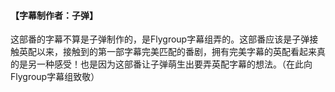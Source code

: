 #### 【字幕制作者：子弹】
这部番的字幕不算是子弹制作的，是Flygroup字幕组弄的。这部番应该是子弹接触英配以来，接触到的第一部字幕完美匹配的番剧，拥有完美字幕的英配看起来真的是另一种感受！也是因为这部番让子弹萌生出要弄英配字幕的想法。（在此向Flygroup字幕组致敬）
